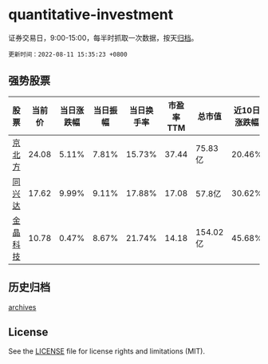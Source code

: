 # quantitative-investment

证券交易日，9:00-15:00，每半时抓取一次数据，按天[归档](archives)。

`更新时间：2022-08-11 15:35:23 +0800`

## 强势股票

|股票|当前价|当日涨跌幅|当日振幅|当日换手率|市盈率TTM|总市值|近10日涨跌幅|
|----|----|----|----|----|----|----|----|
|[京北方](https://xueqiu.com/S/SZ002987)|24.08|5.11%|7.81%|15.73%|37.44|75.83亿|20.46%|
|[同兴达](https://xueqiu.com/S/SZ002845)|17.62|9.99%|9.11%|17.88%|17.08|57.8亿|30.62%|
|[金晶科技](https://xueqiu.com/S/SH600586)|10.78|0.47%|8.67%|21.74%|14.18|154.02亿|45.68%|

## 历史归档

[archives](archives)

## License

See the [LICENSE](LICENSE) file for license rights and limitations (MIT).